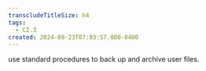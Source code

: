 ```yaml
---
transcludeTitleSize: h4
tags:
  - C2.3
created: 2024-09-23T07:03:57.000-0400
---
```

use standard procedures to back up and archive user files.